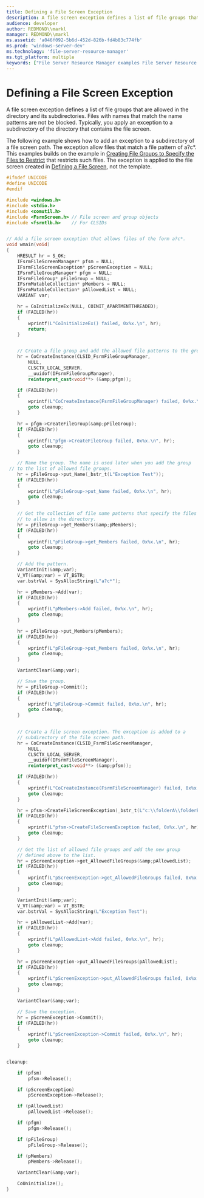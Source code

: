 ```yaml
---
title: Defining a File Screen Exception
description: A file screen exception defines a list of file groups that are allowed in the directory and its subdirectories. Files with names that match the name patterns are not be blocked.
audience: developer
author: REDMOND\\markl
manager: REDMOND\\markl
ms.assetid: 'a046f092-5b6d-452d-826b-fd4b83c774fb'
ms.prod: 'windows-server-dev'
ms.technology: 'file-server-resource-manager'
ms.tgt_platform: multiple
keywords: ["File Server Resource Manager examples File Server Resource Manager , defining a file screen exception", "file screen exceptions File Server Resource Manager", "defining file screen exceptions File Server Resource Manager"]
---
```


# Defining a File Screen Exception

A file screen exception defines a list of file groups that are allowed in the directory and its subdirectories. Files with names that match the name patterns are not be blocked. Typically, you apply an exception to a subdirectory of the directory that contains the file screen.

The following example shows how to add an exception to a subdirectory of a file screen path. The exception allow files that match a file pattern of a?c\*. This examples builds on the example in [Creating File Groups to Specify the Files to Restrict](creating-file-groups-to-specify-the-files-to-restrict.md) that restricts such files. The exception is applied to the file screen created in [Defining a File Screen](defining-a-file-screen.md), not the template.


```C++
#ifndef UNICODE
#define UNICODE
#endif

#include <windows.h>
#include <stdio.h>
#include <comutil.h>
#include <FsrmScreen.h> // File screen and group objects
#include <fsrmtlb.h>    // For CLSIDs


// Add a file screen exception that allows files of the form a?c*.
void wmain(void)
{
    HRESULT hr = S_OK;
    IFsrmFileScreenManager* pfsm = NULL;
    IFsrmFileScreenException* pScreenException = NULL;
    IFsrmFileGroupManager* pfgm = NULL;
    IFsrmFileGroup* pFileGroup = NULL;
    IFsrmMutableCollection* pMembers = NULL;
    IFsrmMutableCollection* pAllowedList = NULL;
    VARIANT var;

    hr = CoInitializeEx(NULL, COINIT_APARTMENTTHREADED);
    if (FAILED(hr))
    {
        wprintf(L"CoInitializeEx() failed, 0x%x.\n", hr);
        return;
    }


    // Create a file group and add the allowed file patterns to the group.
    hr = CoCreateInstance(CLSID_FsrmFileGroupManager, 
        NULL,
        CLSCTX_LOCAL_SERVER,
        __uuidof(IFsrmFileGroupManager),
        reinterpret_cast<void**> (&amp;pfgm));

    if (FAILED(hr))
    {
        wprintf(L"CoCreateInstance(FsrmFileGroupManager) failed, 0x%x.\n", hr);
        goto cleanup;
    }

    hr = pfgm->CreateFileGroup(&amp;pFileGroup);
    if (FAILED(hr))
    {
        wprintf(L"pfgm->CreateFileGroup failed, 0x%x.\n", hr);
        goto cleanup;
    }

    // Name the group. The name is used later when you add the group
 // to the list of allowed file groups.
    hr = pFileGroup->put_Name(_bstr_t(L"Exception Test"));
    if (FAILED(hr))
    {
        wprintf(L"pFileGroup->put_Name failed, 0x%x.\n", hr);
        goto cleanup;
    }

    // Get the collection of file name patterns that specify the files
    // to allow in the directory.
    hr = pFileGroup->get_Members(&amp;pMembers);
    if (FAILED(hr))
    {
        wprintf(L"pFileGroup->get_Members failed, 0x%x.\n", hr);
        goto cleanup;
    }

    // Add the pattern.
    VariantInit(&amp;var);
    V_VT(&amp;var) = VT_BSTR;
    var.bstrVal = SysAllocString(L"a?c*");

    hr = pMembers->Add(var);
    if (FAILED(hr))
    {
        wprintf(L"pMembers->Add failed, 0x%x.\n", hr);
        goto cleanup;
    }

    hr = pFileGroup->put_Members(pMembers);
    if (FAILED(hr))
    {
        wprintf(L"pFileGroup->put_Members failed, 0x%x.\n", hr);
        goto cleanup;
    }

    VariantClear(&amp;var);

    // Save the group.
    hr = pFileGroup->Commit();
    if (FAILED(hr))
    {
        wprintf(L"pFileGroup->Commit failed, 0x%x.\n", hr);
        goto cleanup;
    }

    
    // Create a file screen exception. The exception is added to a 
    // subdirectory of the file screen path. 
    hr = CoCreateInstance(CLSID_FsrmFileScreenManager, 
        NULL,
        CLSCTX_LOCAL_SERVER,
        __uuidof(IFsrmFileScreenManager),
        reinterpret_cast<void**> (&amp;pfsm));

    if (FAILED(hr))
    {
        wprintf(L"CoCreateInstance(FsrmFileScreenManager) failed, 0x%x.\n", hr);
        goto cleanup;
    }

    hr = pfsm->CreateFileScreenException(_bstr_t(L"c:\\folderA\\folderB\\folderC"), &amp;pScreenException);
    if (FAILED(hr))
    {
        wprintf(L"pfsm->CreateFileScreenException failed, 0x%x.\n", hr);
        goto cleanup;
    }

    // Get the list of allowed file groups and add the new group 
    // defined above to the list.
    hr = pScreenException->get_AllowedFileGroups(&amp;pAllowedList);
    if (FAILED(hr))
    {
        wprintf(L"pScreenException->get_AllowedFileGroups failed, 0x%x.\n", hr);
        goto cleanup;
    }

    VariantInit(&amp;var);
    V_VT(&amp;var) = VT_BSTR;
    var.bstrVal = SysAllocString(L"Exception Test");

    hr = pAllowedList->Add(var);
    if (FAILED(hr))
    {
        wprintf(L"pAllowedList->Add failed, 0x%x.\n", hr);
        goto cleanup;
    }

    hr = pScreenException->put_AllowedFileGroups(pAllowedList);
    if (FAILED(hr))
    {
        wprintf(L"pScreenException->put_AllowedFileGroups failed, 0x%x.\n", hr);
        goto cleanup;
    }

    VariantClear(&amp;var);

    // Save the exception.
    hr = pScreenException->Commit();
    if (FAILED(hr))
    {
        wprintf(L"pScreenException->Commit failed, 0x%x.\n", hr);
        goto cleanup;
    }


cleanup:

    if (pfsm)
        pfsm->Release();

    if (pScreenException)
        pScreenException->Release();

    if (pAllowedList)
        pAllowedList->Release();

    if (pfgm)
        pfgm->Release();

    if (pFileGroup)
        pFileGroup->Release();

    if (pMembers)
        pMembers->Release();

    VariantClear(&amp;var);

    CoUninitialize();
}
```



 

 




